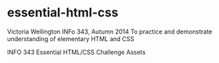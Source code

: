 essential-html-css
==================

Victoria Wellington
INFo 343, Autumn 2014
To practice and demonstrate understanding of elementary HTML and CSS


INFO 343 Essential HTML/CSS Challenge Assets
